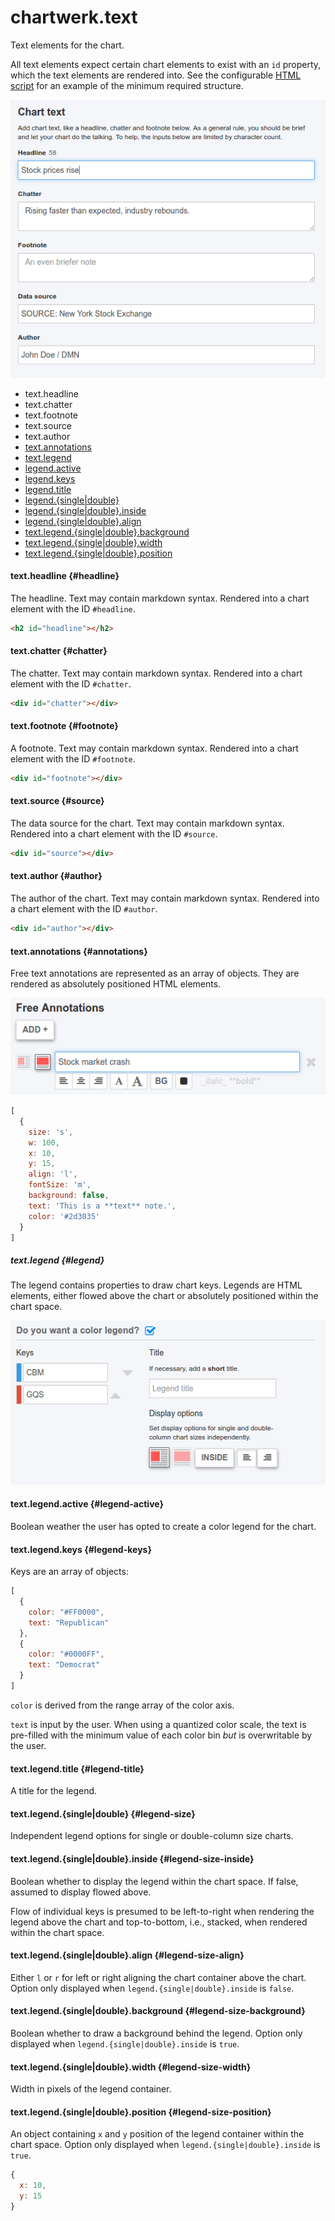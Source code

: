 # chartwerk.text

Text elements for the chart.

All text elements expect certain chart elements to exist with an `id` property, which the text elements are rendered into. See the configurable [HTML script](scripts.md#scripts-html) for an example of the minimum required structure.

<img src="../img/screenshots/text.png" class="screenshot" />

- text.headline
- text.chatter
- text.footnote
- text.source
- text.author
- [text.annotations](#annotations)
- [text.legend](#legend)
- [legend.active](#legend-active)
- [legend.keys](#legend-keys)
- [legend.title](#legend-title)
- [legend.{single|double}](#legend-size)
- [legend.{single|double}.inside](#legend-size-inside)
- [legend.{single|double}.align](#legend-size-align)
- [text.legend.{single|double}.background](#legend-size-background)
- [text.legend.{single|double}.width](#legend-size-width)
- [text.legend.{single|double}.position](#legend-size-position)

#### text.headline {#headline}

The headline. Text may contain markdown syntax. Rendered into a chart element with the ID `#headline`.

```HTML
<h2 id="headline"></h2>
```

#### text.chatter {#chatter}

The chatter. Text may contain markdown syntax. Rendered into a chart element with the ID `#chatter`.

```HTML
<div id="chatter"></div>
```

#### text.footnote {#footnote}

A footnote. Text may contain markdown syntax. Rendered into a chart element with the ID `#footnote`.

```HTML
<div id="footnote"></div>
```

#### text.source {#source}

The data source for the chart. Text may contain markdown syntax. Rendered into a chart element with the ID `#source`.

```HTML
<div id="source"></div>
```

#### text.author {#author}

The author of the chart. Text may contain markdown syntax. Rendered into a chart element with the ID `#author`.

```HTML
<div id="author"></div>
```

#### text.annotations {#annotations}

Free text annotations are represented as an array of objects. They are rendered as absolutely positioned HTML elements.

<img src="../img/screenshots/free_annotations.png" class="screenshot" />

```js
[
  {
    size: 's',
    w: 100,
    x: 10,
    y: 15,
    align: 'l',
    fontSize: 'm',
    background: false,
    text: 'This is a **text** note.',
    color: '#2d3035'
  }
]
```

##### text.legend {#legend}


The legend contains properties to draw chart keys. Legends are HTML elements, either flowed above the chart or absolutely positioned within the chart space.

<img src="../img/screenshots/color_legend.png" class="screenshot" />

#### text.legend.active {#legend-active}

Boolean weather the user has opted to create a color legend for the chart.

#### text.legend.keys {#legend-keys}

Keys are an array of objects:

```js
[
  {
    color: "#FF0000",
    text: "Republican"
  },
  {
    color: "#0000FF",
    text: "Democrat"
  }
]
```

`color` is derived from the range array of the color axis.

`text` is input by the user. When using a quantized color scale, the text is pre-filled with the minimum value of each color bin _but_ is overwritable by the user.

#### text.legend.title {#legend-title}

A title for the legend.

#### text.legend.{single|double} {#legend-size}

Independent legend options for single or double-column size charts.

#### text.legend.{single|double}.inside {#legend-size-inside}

Boolean whether to display the legend within the chart space. If false, assumed to display flowed above.

Flow of individual keys is presumed to be left-to-right when rendering the legend above the chart and top-to-bottom, i.e., stacked, when rendered within the chart space.

#### text.legend.{single|double}.align {#legend-size-align}

Either `l` or `r` for left or right aligning the chart container above the chart. Option only displayed when `legend.{single|double}.inside` is `false`.

#### text.legend.{single|double}.background {#legend-size-background}

Boolean whether to draw a background behind the legend. Option only displayed when `legend.{single|double}.inside` is `true`.

#### text.legend.{single|double}.width {#legend-size-width}

Width in pixels of the legend container.

#### text.legend.{single|double}.position {#legend-size-position}

An object containing `x` and `y` position of the legend container within the chart space. Option only displayed when `legend.{single|double}.inside` is `true`.

```js
{
  x: 10,
  y: 15
}
```